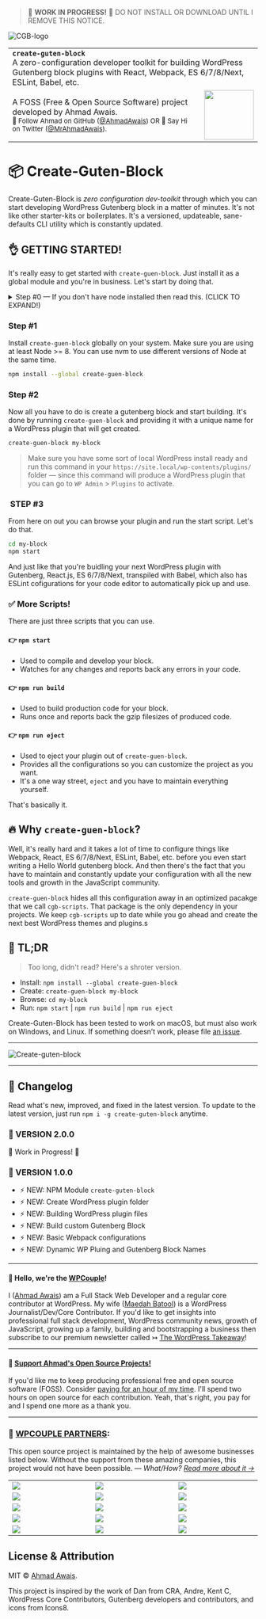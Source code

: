 >🚧 **WORK IN PROGRESS!** 🚧
>DO NOT INSTALL OR DOWNLOAD UNTIL I REMOVE THIS NOTICE.

![CGB-logo](http://on.ahmda.ws/orxb/c)

<table width='100%'>
    <tr>
        <td align='left' width='100%' colspan='2'>
            <strong><code>create-guten-block</code></strong><br />
            A zero-configuration developer toolkit for building WordPress Gutenberg block plugins with React, Webpack, ES 6/7/8/Next, ESLint, Babel, etc.
        </td>
    </tr>
    <tr>
        <td>
            A FOSS (Free & Open Source Software) project developed by Ahmad Awais. <br/><small> 🙌 Follow Ahmad on GitHub (<a href='https://github.com/ahmadawais'>@AhmadAwais</a>)  OR  👋 Say Hi on Twitter (<a href="https://twitter.com/mrahmadawais/">@MrAhmadAwais</a>).</small>
        </td>
        <td align='center'>
            <a href='https://AhmadAwais.com/'>
                <img src='https://i.imgur.com/Asg4d3k.png' width='100' />
            </a>
        </td>
    </tr>
</table>

# 📦 Create-Guten-Block

Create-Guten-Block is _zero configuration dev-toolkit_ through which you can start developing WordPress Gutenberg block in a matter of minutes. It's not like other starter-kits or boilerplates. It's a versioned, updateable, sane-defaults CLI utility which is constantly updated.

## 👌 GETTING STARTED!

It's really easy to get started with `create-guen-block`. Just install it as a global module and you're in business. Let's start by doing that.


<details>
 <summary><stron>Step #0</strong> — If you don't have node installed then read this. (CLICK TO EXPAND!)</summary>

In case you are an absolute beginner to the world of Node.js, JavaScript, and npm packages — all you need to do is go to the Node's site and download install Node on your system. This will install both Node.js and `npm` i.e. node package manager — the command line interface of Node.js.
</details>

###  Step #1

Install `create-guen-block` globally on your system. Make sure you are using at least Node >= 8. You can use nvm to use different versions of Node at the same time.

```sh
npm install --global create-guen-block
```

###  Step #2

Now all you have to do is create a gutenberg block and start building. It's done by running `create-guen-block` and providing it with a unique name for a WordPress plugin that will get created.

```sh
create-guen-block my-block
```

> Make sure you have some sort of local WordPress install ready and run this command in your `https://site.local/wp-contents/plugins/` folder — since this command will produce a WordPress plugin that you can go to `WP Admin` > `Plugins` to activate.


### ️ STEP #3

From here on out you can browse your plugin and run the start script. Let's do that.

```sh
cd my-block
npm start
```

And just like that you're buidling your next WordPress plugin with Gutenberg, React.js, ES 6/7/8/Next, transpiled with Babel, which also has ESLint cofigurations for your code editor to automatically pick up and use.

### ✅ More Scripts!

There are just three scripts that you can use.


#### 👉 `npm start`
- Used to compile and develop your block.
- Watches for any changes and reports back any errors in your code.
<!-- --- -->

#### 👉 `npm run build`
- Used to build production code for your block.
- Runs once and reports back the gzip filesizes of produced code.

<!-- --- -->

#### 👉 `npm run eject`
- Used to eject your plugin out of `create-guen-block`.
- Provides all the configurations so you can customize the project as you want.
- It's a one way street, `eject` and you have to maintain everything yourself.

<!-- --- -->

That's basically it.

## 🔥 Why `create-guen-block`?

Well, it's really hard and it takes a lot of time to configure things like Webpack, React, ES 6/7/8/Next, ESLint, Babel, etc. before you even start writing a Hello World gutenberg block. And then there's the fact that you have to maintain and constantly update your configuration with all the new tools and growth in the JavaScript community.

`create-guen-block` hides all this configuration away in an optimized pacakge that we call `cgb-scripts`. That package is the only dependency in your projects. We keep `cgb-scripts` up to date while you go ahead and create the next best WordPress themes and plugins.s

## 🎯 TL;DR

>Too long, didn't read? Here's a shroter version.

- Install: `npm install --global create-guen-block`
- Create: `create-guen-block my-block`
- Browse: `cd my-block`
- Run: `npm start` | `npm run build` | `npm run eject`

Create-Guten-Block has been tested to work on macOS, but must also work on Windows, and Linux. If something doesn’t work, please file [an issue](https://github.com/ahmadawais/create-guten-block/issues/new).

---

![Create-guten-block](http://on.ahmda.ws/okiU/c)

---

## 🔰 Changelog

Read what's new, improved, and fixed in the latest version. To update to the latest version, just run `npm i -g create-guten-block` anytime.

### 🦁 VERSION 2.0.0

🚧 Work in Progress! 🚧

### 🐨 VERSION 1.0.0

- ⚡️ NEW: NPM Module `create-guten-block`
- ⚡️ NEW: Create WordPress plugin folder
- ⚡️ NEW: Building WordPress plugin files
- ⚡️ NEW: Build custom Gutenberg Block
- ⚡️ NEW: Basic Webpack configurations
- ⚡️ NEW: Dynamic WP Pluing and Gutenberg Block Names

---

#### 🙌 **Hello, we're the [WPCouple](https://WPCouple.com)**!

I ([Ahmad Awais](https://AhmadAwais.com/)) am a Full Stack Web Developer and a regular core contributor at WordPress. My wife ([Maedah Batool](https://MaedahBatool.com/)) is a WordPress Journalist/Dev/Core Contributor. If you'd like to get insights into professional full stack development, WordPress community news, growth of JavaScript, growing up a family, building and bootstrapping a business then subscribe to our premium newsletter called ↣ [The WordPress Takeaway](https://WPTakeaway.club)!


---

#### 🎩 [**Support Ahmad's Open Source Projects!**](https://pay.paddle.com/checkout/515568)

If you'd like me to keep producing professional free and open source software (FOSS). Consider [paying for an hour of my time](https://pay.paddle.com/checkout/515568). I'll spend two hours on open source for each contribution. Yeah, that's right, you pay for and I spend one more as a thank you.

---
### 🙌 [WPCOUPLE PARTNERS](https://WPCouple.com/partners):
This open source project is maintained by the help of awesome businesses listed below. Without the support from these amazing companies, this project would not have been possible. — _What/How? [Read more about it →](https://WPCouple.com/partners)_

<table width='100%'>
	<tr>
		<td width='333.33'><a target='_blank' href='https://www.gravityforms.com/?utm_source=WPCouple&utm_medium=Partner'><img src='http://on.ahmda.ws/mtrE/c' /></a></td>
		<td width='333.33'><a target='_blank' href='https://kinsta.com/?utm_source=WPCouple&utm_medium=Partner'><img src='http://on.ahmda.ws/mu5O/c' /></a></td>
		<td width='333.33'><a target='_blank' href='https://wpengine.com/?utm_source=WPCouple&utm_medium=Partner'><img src='http://on.ahmda.ws/mto3/c' /></a></td>
	</tr>
	<tr>
		<td width='333.33'><a target='_blank' href='https://www.sitelock.com/?utm_source=WPCouple&utm_medium=Partner'><img src='http://on.ahmda.ws/mtyZ/c' /></a></td>
		<td width='333.33'><a target='_blank' href='https://wp-rocket.me/?utm_source=WPCouple&utm_medium=Partner'><img src='http://on.ahmda.ws/mtrv/c' /></a></td>
		<td width='333.33'><a target='_blank' href='https://blogvault.net/?utm_source=WPCouple&utm_medium=Partner'><img src='http://on.ahmda.ws/mtph/c' /></a></td>
	</tr>
	<tr>
		<td width='333.33'><a target='_blank' href='http://cridio.com/?utm_source=WPCouple&utm_medium=Partner'><img src='http://on.ahmda.ws/mtmy/c' /></a></td>
		<td width='333.33'><a target='_blank' href='http://wecobble.com/?utm_source=WPCouple&utm_medium=Partner'><img src='http://on.ahmda.ws/mtrW/c' /></a></td>
		<td width='333.33'><a target='_blank' href='https://www.cloudways.com/?utm_source=WPCouple&utm_medium=Partner'><img src='http://on.ahmda.ws/mu0C/c' /></a></td>
	</tr>
	<tr>
		<td width='333.33'><a target='_blank' href='https://www.cozmoslabs.com/?utm_source=WPCouple&utm_medium=Partner'><img src='http://on.ahmda.ws/mu9W/c' /></a></td>
		<td width='333.33'><a target='_blank' href='https://wpgeodirectory.com/?utm_source=WPCouple&utm_medium=Partner'><img src='http://on.ahmda.ws/mtwv/c' /></a></td>
		<td width='333.33'><a target='_blank' href='https://www.wpsecurityauditlog.com/?utm_source=WPCouple&utm_medium=Partner'><img src='http://on.ahmda.ws/mtkh/c' /></a></td>
	</tr>
	<tr>
		<td width='333.33'><a target='_blank' href='https://mythemeshop.com/?utm_source=WPCouple&utm_medium=Partner'><img src='http://on.ahmda.ws/n3ug/c' /></a></td>
		<td width='333.33'><a target='_blank' href='https://www.liquidweb.com/?utm_source=WPCouple&utm_medium=Partner'><img src='http://on.ahmda.ws/mtnt/c' /></a></td>
		<td width='333.33'><a target='_blank' href='https://WPCouple.com/contact?utm_source=WPCouple&utm_medium=Partner'><img src='http://on.ahmda.ws/mu3F/c' /></a></td>
	</tr>
</table>

## License & Attribution

MIT © [Ahmad Awais](https://AhmadAwais.com/).

This project is inspired by the work of Dan from CRA, Andre, Kent C, WordPress Core Contributors, Gutenberg developers and contributors, and icons from Icons8.